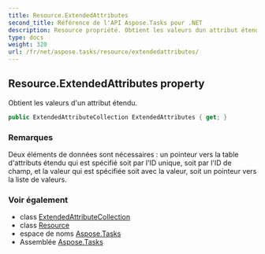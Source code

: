 ```yaml
---
title: Resource.ExtendedAttributes
second_title: Référence de l'API Aspose.Tasks pour .NET
description: Resource propriété. Obtient les valeurs dun attribut étendu.
type: docs
weight: 320
url: /fr/net/aspose.tasks/resource/extendedattributes/
---
```

## Resource.ExtendedAttributes property

Obtient les valeurs d'un attribut étendu.

```csharp
public ExtendedAttributeCollection ExtendedAttributes { get; }
```

### Remarques

Deux éléments de données sont nécessaires : un pointeur vers la table d'attributs étendu qui est spécifié soit par l'ID unique, soit par l'ID de champ, et la valeur qui est spécifiée soit avec la valeur, soit un pointeur vers la liste de valeurs.

### Voir également

* class [ExtendedAttributeCollection](../../extendedattributecollection/)
* class [Resource](../)
* espace de noms [Aspose.Tasks](../../resource/)
* Assemblée [Aspose.Tasks](../../../)



